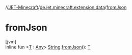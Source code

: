 //[JET-Minecraft](../../index.md)/[de.jet.minecraft.extension.data](index.md)/[fromJson](from-json.md)

# fromJson

[jvm]\
inline fun &lt;[T](from-json.md) : [Any](https://kotlinlang.org/api/latest/jvm/stdlib/kotlin/-any/index.html)&gt; [String](https://kotlinlang.org/api/latest/jvm/stdlib/kotlin/-string/index.html).[fromJson](from-json.md)(): [T](from-json.md)
